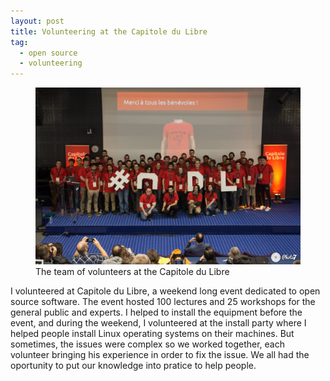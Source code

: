 ```yaml
---
layout: post
title: Volunteering at the Capitole du Libre
tag:
  - open source
  - volunteering
---
```


<figure>
    <img src="/capitole-du-libre/benevoles-cdl.jpg">
    <figcaption>The team of volunteers at the Capitole du Libre</figcaption>
</figure>

I volunteered at Capitole du Libre, a weekend long event dedicated to open source software. The event hosted 100 lectures and 25 workshops for the general public and experts. I helped to install the equipment before the event, and during the weekend, I volunteered at the install party where I helped people install Linux operating systems on their machines. But sometimes, the issues were complex so we worked together, each volunteer bringing his experience in order to fix the issue. We all had the oportunity to put our knowledge into pratice to help people. 
